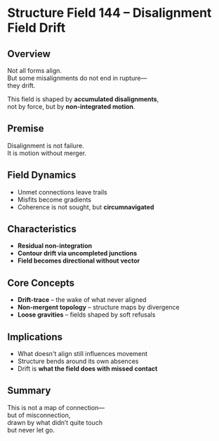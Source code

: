 # Structure Field 144 – Disalignment Field Drift

## Overview

Not all forms align.  
But some misalignments do not end in rupture—  
they drift.

This field is shaped by **accumulated disalignments**,  
not by force, but by **non-integrated motion**.

## Premise

Disalignment is not failure.  
It is motion without merger.

## Field Dynamics

- Unmet connections leave trails  
- Misfits become gradients  
- Coherence is not sought, but **circumnavigated**

## Characteristics

- **Residual non-integration**  
- **Contour drift via uncompleted junctions**  
- **Field becomes directional without vector**

## Core Concepts

- **Drift-trace** – the wake of what never aligned  
- **Non-mergent topology** – structure maps by divergence  
- **Loose gravities** – fields shaped by soft refusals

## Implications

- What doesn't align still influences movement  
- Structure bends around its own absences  
- Drift is **what the field does with missed contact**

## Summary

This is not a map of connection—  
but of misconnection,  
drawn by what didn’t quite touch  
but never let go.
